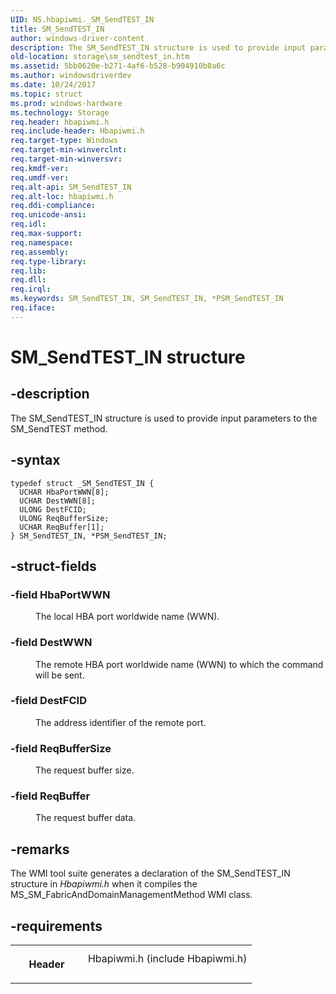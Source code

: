 ```yaml
---
UID: NS.hbapiwmi._SM_SendTEST_IN
title: SM_SendTEST_IN
author: windows-driver-content
description: The SM_SendTEST_IN structure is used to provide input parameters to the SM_SendTEST method.
old-location: storage\sm_sendtest_in.htm
ms.assetid: 5bb0620e-b271-4af6-b528-b904910b8a6c
ms.author: windowsdriverdev
ms.date: 10/24/2017
ms.topic: struct
ms.prod: windows-hardware
ms.technology: Storage
req.header: hbapiwmi.h
req.include-header: Hbapiwmi.h
req.target-type: Windows
req.target-min-winverclnt: 
req.target-min-winversvr: 
req.kmdf-ver: 
req.umdf-ver: 
req.alt-api: SM_SendTEST_IN
req.alt-loc: hbapiwmi.h
req.ddi-compliance: 
req.unicode-ansi: 
req.idl: 
req.max-support: 
req.namespace: 
req.assembly: 
req.type-library: 
req.lib: 
req.dll: 
req.irql: 
ms.keywords: SM_SendTEST_IN, SM_SendTEST_IN, *PSM_SendTEST_IN
req.iface: 
---
```


# SM_SendTEST_IN structure



## -description
<p>The SM_SendTEST_IN structure is used to provide input parameters to the SM_SendTEST method.</p>


## -syntax

````
typedef struct _SM_SendTEST_IN {
  UCHAR HbaPortWWN[8];
  UCHAR DestWWN[8];
  ULONG DestFCID;
  ULONG ReqBufferSize;
  UCHAR ReqBuffer[1];
} SM_SendTEST_IN, *PSM_SendTEST_IN;
````


## -struct-fields
<dl>

### -field <b>HbaPortWWN</b>

<dd>
<p>The local HBA port worldwide name (WWN).</p>
</dd>

### -field <b>DestWWN</b>

<dd>
<p>The remote HBA port worldwide name (WWN) to which the command will be sent.</p>
</dd>

### -field <b>DestFCID</b>

<dd>
<p>The address identifier of the remote port.</p>
</dd>

### -field <b>ReqBufferSize</b>

<dd>
<p>The request buffer size.</p>
</dd>

### -field <b>ReqBuffer</b>

<dd>
<p>The request buffer data.</p>
</dd>
</dl>

## -remarks
<p>The WMI tool suite generates a declaration of the SM_SendTEST_IN structure in <i>Hbapiwmi.h</i> when it compiles the MS_SM_FabricAndDomainManagementMethod WMI class.</p>

## -requirements
<table>
<tr>
<th width="30%">
<p>Header</p>
</th>
<td width="70%">
<dl>
<dt>Hbapiwmi.h (include Hbapiwmi.h)</dt>
</dl>
</td>
</tr>
</table>